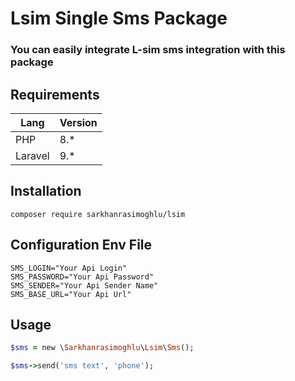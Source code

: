 # Lsim Single Sms Package

### You can easily integrate L-sim sms integration with this package

## Requirements

| Lang       | Version |
| ---------- | ---- |
| PHP        | 8.*  |
| Laravel    | 9.*  |

## Installation

```
composer require sarkhanrasimoghlu/lsim
```

## Configuration Env File

```
SMS_LOGIN="Your Api Login"
SMS_PASSWORD="Your Api Password"
SMS_SENDER="Your Api Sender Name"
SMS_BASE_URL="Your Api Url"
```

## Usage

```ruby
$sms = new \Sarkhanrasimoghlu\Lsim\Sms();

$sms->send('sms text', 'phone');

```



